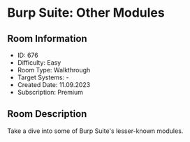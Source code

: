 ﻿# Burp Suite: Other Modules

## Room Information
- ID: 676
- Difficulty: Easy
- Room Type: Walkthrough
- Target Systems: -
- Created Date: 11.09.2023
- Subscription: Premium

## Room Description
Take a dive into some of Burp Suite's lesser-known modules.
